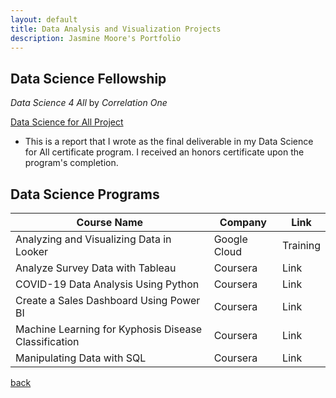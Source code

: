 ```yaml
---
layout: default
title: Data Analysis and Visualization Projects
description: Jasmine Moore's Portfolio
---
```


## Data Science Fellowship

_Data Science 4 All_ by _Correlation One_

[Data Science for All Project](https://acrobat.adobe.com/link/review?uri=urn:aaid:scds:US:bbc3e7a2-3153-31e0-aa51-414ec5bf3fc1) 

- This is a report that I wrote as the final deliverable in my Data Science for All certificate program. I received an honors certificate upon the program's completion.

## Data Science Programs

| Course Name	| Company	| Link |
|---|---|---|
| Analyzing and Visualizing Data in Looker	| Google Cloud | Training	| [Link](url) |
| Analyze Survey Data with Tableau | Coursera	| Link |
| COVID-19 Data Analysis Using Python	| Coursera	| Link |
| Create a Sales Dashboard Using Power BI	| Coursera	| Link |
| Machine Learning for Kyphosis Disease Classification	| Coursera	| Link |
| Manipulating Data with SQL | Coursera	| Link |

[back](./)
